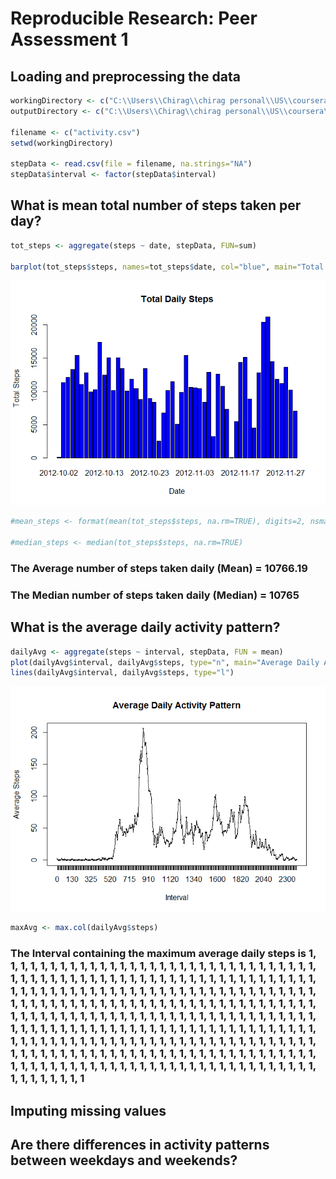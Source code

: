 # Reproducible Research: Peer Assessment 1


## Loading and preprocessing the data

```r
workingDirectory <- c("C:\\Users\\Chirag\\chirag personal\\US\\coursera\\RepData\\RepData_PeerAssessment1")
outputDirectory <- c("C:\\Users\\Chirag\\chirag personal\\US\\coursera\\RepData\\RepData_PeerAssessment1\\")

filename <- c("activity.csv")
setwd(workingDirectory)

stepData <- read.csv(file = filename, na.strings="NA")
stepData$interval <- factor(stepData$interval)
```
## What is mean total number of steps taken per day?


```r
tot_steps <- aggregate(steps ~ date, stepData, FUN=sum)

barplot(tot_steps$steps, names=tot_steps$date, col="blue", main="Total Daily Steps",xlab="Date", ylab="Total Steps")
```

![](PA1_template_files/figure-html/unnamed-chunk-2-1.png) 

```r
#mean_steps <- format(mean(tot_steps$steps, na.rm=TRUE), digits=2, nsmall=2)

#median_steps <- median(tot_steps$steps, na.rm=TRUE)
```
### The Average number of steps taken daily (Mean) = 10766.19  
### The Median number of steps taken daily (Median) = 10765

## What is the average daily activity pattern?

```r
dailyAvg <- aggregate(steps ~ interval, stepData, FUN = mean)
plot(dailyAvg$interval, dailyAvg$steps, type="n", main="Average Daily Activity Pattern",xlab="Interval", ylab="Average Steps")
lines(dailyAvg$interval, dailyAvg$steps, type="l")
```

![](PA1_template_files/figure-html/unnamed-chunk-3-1.png) 

```r
maxAvg <- max.col(dailyAvg$steps)
```

### The Interval containing the maximum average daily steps is 1, 1, 1, 1, 1, 1, 1, 1, 1, 1, 1, 1, 1, 1, 1, 1, 1, 1, 1, 1, 1, 1, 1, 1, 1, 1, 1, 1, 1, 1, 1, 1, 1, 1, 1, 1, 1, 1, 1, 1, 1, 1, 1, 1, 1, 1, 1, 1, 1, 1, 1, 1, 1, 1, 1, 1, 1, 1, 1, 1, 1, 1, 1, 1, 1, 1, 1, 1, 1, 1, 1, 1, 1, 1, 1, 1, 1, 1, 1, 1, 1, 1, 1, 1, 1, 1, 1, 1, 1, 1, 1, 1, 1, 1, 1, 1, 1, 1, 1, 1, 1, 1, 1, 1, 1, 1, 1, 1, 1, 1, 1, 1, 1, 1, 1, 1, 1, 1, 1, 1, 1, 1, 1, 1, 1, 1, 1, 1, 1, 1, 1, 1, 1, 1, 1, 1, 1, 1, 1, 1, 1, 1, 1, 1, 1, 1, 1, 1, 1, 1, 1, 1, 1, 1, 1, 1, 1, 1, 1, 1, 1, 1, 1, 1, 1, 1, 1, 1, 1, 1, 1, 1, 1, 1, 1, 1, 1, 1, 1, 1, 1, 1, 1, 1, 1, 1, 1, 1, 1, 1, 1, 1, 1, 1, 1, 1, 1, 1, 1, 1, 1, 1, 1, 1, 1, 1, 1, 1, 1, 1, 1, 1, 1, 1, 1, 1, 1, 1, 1, 1, 1, 1, 1, 1, 1, 1, 1, 1, 1, 1, 1, 1, 1, 1, 1, 1, 1, 1, 1, 1, 1, 1, 1, 1, 1, 1, 1, 1, 1, 1, 1, 1, 1, 1, 1, 1, 1, 1, 1, 1, 1, 1, 1, 1, 1, 1, 1, 1, 1, 1, 1, 1, 1, 1, 1, 1, 1, 1, 1, 1, 1, 1, 1, 1, 1, 1, 1, 1   

## Imputing missing values



## Are there differences in activity patterns between weekdays and weekends?
